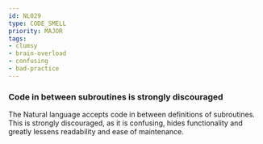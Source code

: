 ```yaml
---
id: NL029
type: CODE_SMELL
priority: MAJOR
tags:
- clumsy
- brain-overload
- confusing
- bad-practice
---
```


### Code in between subroutines is strongly discouraged

The Natural language accepts code in between definitions of subroutines. This is strongly discouraged, as it is confusing, hides functionality and greatly lessens readability and ease of maintenance.

